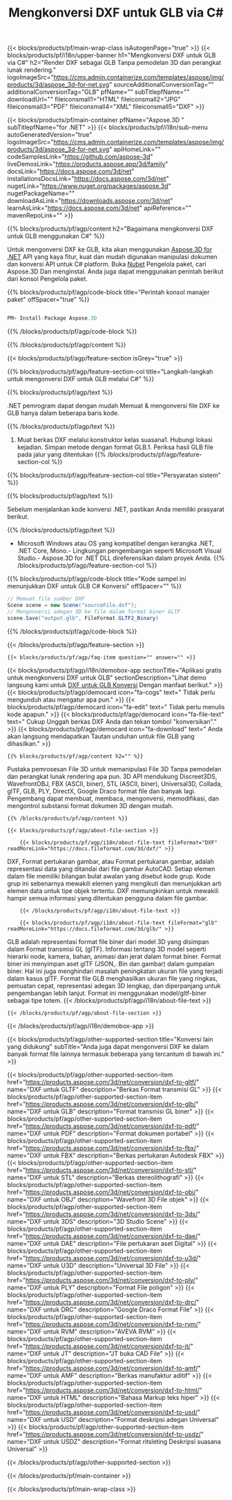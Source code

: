 ﻿---
title: Mengkonversi DXF untuk GLB via C# 
weight: 530
url: /id/net/conversion/dxf-to-glb/ 
description: Kode sampel untuk DXF hingga GLB C# konversi. Gunakan kode contoh API untuk file batch DXF ke konversi GLB dalam aplikasi berbasis bv.NET, Asp.NET atau .NET apa pun.
---
{{< blocks/products/pf/main-wrap-class isAutogenPage="true" >}}
{{< blocks/products/pf/i18n/upper-banner h1="Mengkonversi DXF untuk GLB via C#" h2="Render DXF sebagai GLB Tanpa pemodelan 3D dan perangkat lunak rendering." logoImageSrc="https://cms.admin.containerize.com/templates/aspose/img/products/3d/aspose_3d-for-net.svg" sourceAdditionalConversionTag="" additionalConversionTag="GLB" pfName="" subTitlepfName="" downloadUrl="" fileiconsmall1="HTML" fileiconsmall2="JPG" fileiconsmall3="PDF" fileiconsmall4="XML" fileiconsmall5="DXF" >}}

{{< blocks/products/pf/main-container pfName="Aspose.3D " subTitlepfName="for .NET" >}}
{{< blocks/products/pf/i18n/sub-menu autoGeneratedVersion="true" logoImageSrc="https://cms.admin.containerize.com/templates/aspose/img/products/3d/aspose_3d-for-net.svg" apiHomeLink="" codeSamplesLink="https://github.com/aspose-3d" liveDemosLink="https://products.aspose.app/3d/family" docsLink="https://docs.aspose.com/3d/net" installationsDocsLink="https://docs.aspose.com/3d/net" nugetLink="https://www.nuget.org/packages/aspose.3d" nugetPackageName="" downloadAsLink="https://downloads.aspose.com/3d/net" learnAsLink="https://docs.aspose.com/3d/net" apiReference="" mavenRepoLink="" >}}

{{% blocks/products/pf/agp/content h2="Bagaimana mengkonversi DXF untuk GLB menggunakan C#" %}}

 Untuk mengonversi DXF ke GLB, kita akan menggunakan
 [Aspose.3D for .NET](https://products.aspose.com/3d/net) 
 API yang kaya fitur, kuat dan mudah digunakan manipulasi dokumen dan konversi API untuk C# platform. Buka
 [Nubet](https://www.nuget.org/packages/aspose.3d) 
 Pengelola paket, cari
 Aspose.3D 
 Dan menginstal. Anda juga dapat menggunakan perintah berikut dari konsol Pengelola paket.

{{% blocks/products/pf/agp/code-block title="Perintah konsol manajer paket" offSpacer="true" %}}

```cs

PM> Install-Package Aspose.3D


```

{{% /blocks/products/pf/agp/code-block %}}

{{% /blocks/products/pf/agp/content %}}

{{< blocks/products/pf/agp/feature-section isGrey="true" >}}

{{% blocks/products/pf/agp/feature-section-col title="Langkah-langkah untuk mengonversi DXF untuk GLB melalui C#" %}}

{{% blocks/products/pf/agp/text %}}

 .NET pemrogram dapat dengan mudah Memuat & mengonversi file DXF ke GLB hanya dalam beberapa baris kode.

{{% /blocks/products/pf/agp/text %}}

1. Muat berkas DXF melalui konstruktor kelas suasana1. Hubungi lokasi kejadian. Simpan metode dengan format GLB.1. Periksa hasil GLB file pada jalur yang ditentukan
{{% /blocks/products/pf/agp/feature-section-col %}}

{{% blocks/products/pf/agp/feature-section-col title="Persyaratan sistem" %}}

{{% blocks/products/pf/agp/text %}}

 Sebelum menjalankan kode konversi .NET, pastikan Anda memiliki prasyarat berikut.

{{% /blocks/products/pf/agp/text %}}

- Microsoft Windows atau OS yang kompatibel dengan kerangka .NET, .NET Core, Mono.- Lingkungan pengembangan seperti Microsoft Visual Studio.- Aspose.3D for .NET DLL direferensikan dalam proyek Anda.
{{% /blocks/products/pf/agp/feature-section-col %}}

{{% blocks/products/pf/agp/code-block title="Kode sampel ini menunjukkan DXF untuk GLB C# Konversi" offSpacer="" %}}

```cs
// Memuat file sumber DXF
Scene scene = new Scene("sourceFile.dxf");
// Mengonversi adegan 3D ke file dalam format biner GLTF
scene.Save("output.glb", FileFormat.GLTF2_Binary)

```

{{% /blocks/products/pf/agp/code-block %}}

{{< /blocks/products/pf/agp/feature-section >}}

    {{< blocks/products/pf/agp/faq-item question="" answer="" >}}
 

<!-- aboutfile Starts -->

{{< blocks/products/pf/agp/i18n/demobox-app sectionTitle="Aplikasi gratis untuk mengkonversi DXF untuk GLB" sectionDescription="Lihat demo langsung kami untuk [DXF untuk GLB Konversi](https://products.aspose.app/3d/conversion/dxf-to-glb) Dengan manfaat berikut." >}}
        {{< blocks/products/pf/agp/democard icon="fa-cogs" text=" Tidak perlu mengunduh atau mengatur apa pun." >}}
        {{< blocks/products/pf/agp/democard icon="fa-edit" text=" Tidak perlu menulis kode apapun." >}}
        {{< blocks/products/pf/agp/democard icon="fa-file-text" text=" Cukup Unggah berkas DXF Anda dan tekan tombol \"konversikan\"." >}}
        {{< blocks/products/pf/agp/democard icon="fa-download" text=" Anda akan langsung mendapatkan Tautan unduhan untuk file GLB yang dihasilkan." >}}

    {{% blocks/products/pf/agp/content h2="" %}}

 Pustaka pemrosesan File 3D untuk memanipulasi File 3D Tanpa pemodelan dan perangkat lunak rendering apa pun. 3D API mendukung Discreet3DS, WavefrontOBJ, FBX (ASCII, biner), STL (ASCII, biner), Universal3D, Collada, glTF, GLB, PLY, DirectX, Google Draco format file dan banyak lagi. Pengembang dapat membuat, membaca, mengonversi, memodifikasi, dan mengontrol substansi format dokumen 3D dengan mudah.



    {{% /blocks/products/pf/agp/content %}}

    {{< blocks/products/pf/agp/about-file-section >}}

        {{< blocks/products/pf/agp/i18n/about-file-text fileFormat="DXF" readMoreLink="https://docs.fileformat.com/3d/dxf/" >}}
DXF, Format pertukaran gambar, atau Format pertukaran gambar, adalah representasi data yang ditandai dari file gambar AutoCAD. Setiap elemen dalam file memiliki bilangan bulat awalan yang disebut kode grup. Kode grup ini sebenarnya mewakili elemen yang mengikuti dan menunjukkan arti elemen data untuk tipe objek tertentu. DXF memungkinkan untuk mewakili hampir semua informasi yang ditentukan pengguna dalam file gambar.

        {{< /blocks/products/pf/agp/i18n/about-file-text >}}

        {{< blocks/products/pf/agp/i18n/about-file-text fileFormat="glb" readMoreLink="https://docs.fileformat.com/3d/glb/" >}}
GLB adalah representasi format file biner dari model 3D yang disimpan dalam Format transmisi GL (glTF). Informasi tentang 3D model seperti hierarki node, kamera, bahan, animasi dan jerat dalam format biner. Format biner ini menyimpan aset glTF (JSON,. Bin dan gambar) dalam gumpalan biner. Hal ini juga menghindari masalah peningkatan ukuran file yang terjadi dalam kasus glTF. Format file GLB menghasilkan ukuran file yang ringkas, pemuatan cepat, representasi adegan 3D lengkap, dan diperpanjang untuk pengembangan lebih lanjut. Format ini menggunakan model/gltf-biner sebagai tipe totem.
        {{< /blocks/products/pf/agp/i18n/about-file-text >}}

    {{< /blocks/products/pf/agp/about-file-section >}}

{{< /blocks/products/pf/agp/i18n/demobox-app >}}

<!-- aboutfile Ends -->

{{< blocks/products/pf/agp/other-supported-section title="Konversi lain yang didukung" subTitle="Anda juga dapat mengonversi DXF ke dalam banyak format file lainnya termasuk beberapa yang tercantum di bawah ini." >}}

{{< blocks/products/pf/agp/other-supported-section-item href="https://products.aspose.com/3d/net/conversion/dxf-to-gltf/" name="DXF untuk GLTF" description="Berkas Format transmisi GL" >}}
{{< blocks/products/pf/agp/other-supported-section-item href="https://products.aspose.com/3d/net/conversion/dxf-to-glb/" name="DXF untuk GLB" description="Format transmisi GL biner" >}}
{{< blocks/products/pf/agp/other-supported-section-item href="https://products.aspose.com/3d/net/conversion/dxf-to-pdf/" name="DXF untuk PDF" description="Format dokumen portabel" >}}
{{< blocks/products/pf/agp/other-supported-section-item href="https://products.aspose.com/3d/net/conversion/dxf-to-fbx/" name="DXF untuk FBX" description="Berkas pertukaran Autodesk FBX" >}}
{{< blocks/products/pf/agp/other-supported-section-item href="https://products.aspose.com/3d/net/conversion/dxf-to-stl/" name="DXF untuk STL" description="Berkas stereolithografi" >}}
{{< blocks/products/pf/agp/other-supported-section-item href="https://products.aspose.com/3d/net/conversion/dxf-to-obj/" name="DXF untuk OBJ" description="Wavefront 3D File objek" >}}
{{< blocks/products/pf/agp/other-supported-section-item href="https://products.aspose.com/3d/net/conversion/dxf-to-3ds/" name="DXF untuk 3DS" description="3D Studio Scene" >}}
{{< blocks/products/pf/agp/other-supported-section-item href="https://products.aspose.com/3d/net/conversion/dxf-to-dae/" name="DXF untuk DAE" description="File pertukaran aset Digital" >}}
{{< blocks/products/pf/agp/other-supported-section-item href="https://products.aspose.com/3d/net/conversion/dxf-to-u3d/" name="DXF untuk U3D" description="Universal 3D File" >}}
{{< blocks/products/pf/agp/other-supported-section-item href="https://products.aspose.com/3d/net/conversion/dxf-to-ply/" name="DXF untuk PLY" description="Format File poligon" >}}
{{< blocks/products/pf/agp/other-supported-section-item href="https://products.aspose.com/3d/net/conversion/dxf-to-drc/" name="DXF untuk DRC" description="Google Draco Format File" >}}
{{< blocks/products/pf/agp/other-supported-section-item href="https://products.aspose.com/3d/net/conversion/dxf-to-rvm/" name="DXF untuk RVM" description="AVEVA RVM" >}}
{{< blocks/products/pf/agp/other-supported-section-item href="https://products.aspose.com/3d/net/conversion/dxf-to-jt/" name="DXF untuk JT" description="JT buka CAD File" >}}
{{< blocks/products/pf/agp/other-supported-section-item href="https://products.aspose.com/3d/net/conversion/dxf-to-amf/" name="DXF untuk AMF" description="Berkas manufaktur aditif" >}}
{{< blocks/products/pf/agp/other-supported-section-item href="https://products.aspose.com/3d/net/conversion/dxf-to-html/" name="DXF untuk HTML" description="Bahasa Markup teks hiper" >}}
{{< blocks/products/pf/agp/other-supported-section-item href="https://products.aspose.com/3d/net/conversion/dxf-to-usd/" name="DXF untuk USD" description="Format deskripsi adegan Universal" >}}
{{< blocks/products/pf/agp/other-supported-section-item href="https://products.aspose.com/3d/net/conversion/dxf-to-usdz/" name="DXF untuk USDZ" description="Format ritsleting Deskripsi suasana Universal" >}}

{{< /blocks/products/pf/agp/other-supported-section >}}

{{< /blocks/products/pf/main-container >}}
    
{{< /blocks/products/pf/main-wrap-class >}}
